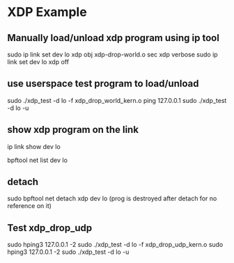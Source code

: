 # XDP Example

## Manually load/unload xdp program using ip tool
sudo ip link set dev lo xdp obj xdp-drop-world.o sec xdp verbose
sudo ip link set dev lo xdp off

## use userspace test program to load/unload
sudo ./xdp_test -d lo -f xdp_drop_world_kern.o
ping 127.0.0.1
sudo ./xdp_test -d lo -u

## show xdp program on the link
ip link show dev lo

bpftool net list dev lo

## detach
sudo bpftool net detach xdp dev lo
(prog is destroyed after detach for no reference on it)


## Test xdp_drop_udp
sudo hping3 127.0.0.1 -2
sudo ./xdp_test -d lo -f xdp_drop_udp_kern.o
sudo hping3 127.0.0.1 -2
sudo ./xdp_test -d lo -u

